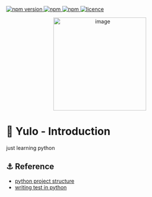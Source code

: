 <p>
  <a href="">
    <img alt="npm version" src="https://badgen.net/github/commits/ahsanu123/yulo/">
  </a>
  <a href="">
    <img alt="npm" src="https://badgen.net/github/contributors/ahsanu123/yulo/">
  </a>
  <a href="">
    <img alt="npm" src="https://badgen.net/github/branches/ahsanu123/yulo/">
  </a>
  <a href="https://github.com/ahsanu123/ams/blob/main/LICENSE">
    <img alt="licence" src="https://badgen.net/github/license/ahsanu123/yulo/">
  </a>
</p>

<p align="center">
  <img width="250" height="250" alt="image" src="https://github.com/user-attachments/assets/5443e458-f3d0-42f7-aa70-cbd0cc40a9b3" />
</p>

# 🐍 Yulo - Introduction 

just learning python

## ⚓ Reference 

- [python project structure](https://docs.python-guide.org/writing/structure/)
- [writing test in python](https://docs.python-guide.org/writing/tests/)
